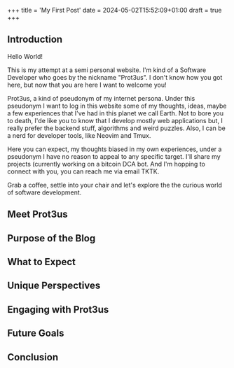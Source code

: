 +++
title = 'My First Post'
date = 2024-05-02T15:52:09+01:00
draft = true
+++

## Introduction
Hello World!

This is my attempt at a semi personal website.
I'm kind of a Software Developer who goes by the nickname "Prot3us".
I don't know how you got here, but now that you are here I want to welcome you!

Prot3us, a kind of pseudonym of my internet persona.
Under this pseudonym I want to log in this website some of my thoughts, ideas, maybe a few experiences that I've had in this planet we call Earth.
Not to bore you to death, I'de like you to know that I develop mostly web applications but, I really prefer the backend stuff, algorithms and weird puzzles.
Also, I can be a nerd for developer tools, like Neovim and Tmux.

Here you can expect, my thoughts biased in my own experiences, under a pseudonym I have no reason to appeal to any specific target.
I'll share my projects (currently working on a bitcoin DCA bot.
And I'm hopping to connect with you, you can reach me via email TKTK.

Grab a coffee, settle into your chair and let's explore the the curious world of software development.

## Meet Prot3us

## Purpose of the Blog

## What to Expect

## Unique Perspectives

## Engaging with Prot3us

## Future Goals

## Conclusion
